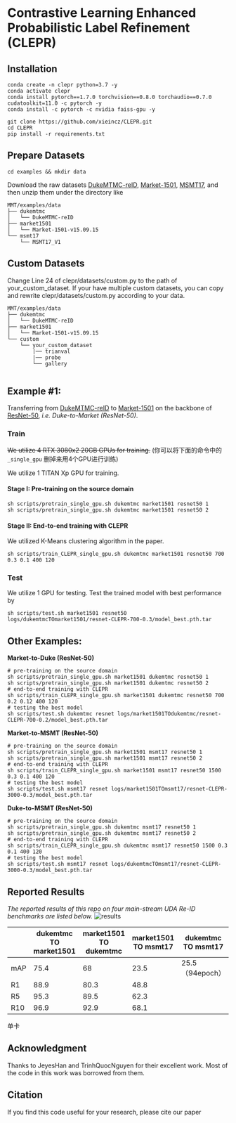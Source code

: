 # Contrastive Learning Enhanced Probabilistic Label Refinement (CLEPR)

## Installation

```shell
conda create -n clepr python=3.7 -y
conda activate clepr
conda install pytorch==1.7.0 torchvision==0.8.0 torchaudio==0.7.0 cudatoolkit=11.0 -c pytorch -y
conda install -c pytorch -c nvidia faiss-gpu -y

git clone https://github.com/xieincz/CLEPR.git
cd CLEPR
pip install -r requirements.txt
```

## Prepare Datasets

```shell
cd examples && mkdir data
```
Download the raw datasets [DukeMTMC-reID](https://arxiv.org/abs/1609.01775), [Market-1501](https://www.cv-foundation.org/openaccess/content_iccv_2015/papers/Zheng_Scalable_Person_Re-Identification_ICCV_2015_paper.pdf), [MSMT17](https://arxiv.org/abs/1711.08565),
and then unzip them under the directory like
```
MMT/examples/data
├── dukemtmc
│   └── DukeMTMC-reID
├── market1501
│   └── Market-1501-v15.09.15
└── msmt17
    └── MSMT17_V1
```

## Custom Datasets
Change Line 24 of clepr/datasets/custom.py to the path of your_custom_dataset. If your have multiple custom datasets, you can copy and rewrite clepr/datasets/custom.py according to your data.
```
MMT/examples/data
├── dukemtmc
│   └── DukeMTMC-reID
├── market1501
│   └── Market-1501-v15.09.15
└── custom
    └── your_custom_dataset
        |── trianval
        |── probe
        └── gallery
    
```

## Example #1:

Transferring from [DukeMTMC-reID](https://arxiv.org/abs/1609.01775) to [Market-1501](https://www.cv-foundation.org/openaccess/content_iccv_2015/papers/Zheng_Scalable_Person_Re-Identification_ICCV_2015_paper.pdf) on the backbone of [ResNet-50](https://arxiv.org/abs/1512.03385), *i.e. Duke-to-Market (ResNet-50)*.

### Train
~~We utilize 4 RTX 3080x2 20GB GPUs for training.~~ (你可以将下面的命令中的 `_single_gpu` 删掉来用4个GPU进行训练)



We utilize 1 TITAN Xp GPU for training.



#### Stage I: Pre-training on the source domain

```shell
sh scripts/pretrain_single_gpu.sh dukemtmc market1501 resnet50 1
sh scripts/pretrain_single_gpu.sh dukemtmc market1501 resnet50 2
```

#### Stage II: End-to-end training with CLEPR
We utilized K-Means clustering algorithm in the paper.

```shell
sh scripts/train_CLEPR_single_gpu.sh dukemtmc market1501 resnet50 700 0.3 0.1 400 120
```

### Test
We utilize 1 GPU for testing.
Test the trained model with best performance by
```shell
sh scripts/test.sh market1501 resnet50 logs/dukemtmcTOmarket1501/resnet-CLEPR-700-0.3/model_best.pth.tar
```



## Other Examples:
**Market-to-Duke (ResNet-50)**
```shell
# pre-training on the source domain
sh scripts/pretrain_single_gpu.sh market1501 dukemtmc resnet50 1
sh scripts/pretrain_single_gpu.sh market1501 dukemtmc resnet50 2
# end-to-end training with CLEPR
sh scripts/train_CLEPR_single_gpu.sh market1501 dukemtmc resnet50 700 0.2 0.12 400 120
# testing the best model
sh scripts/test.sh dukemtmc resnet logs/market1501TOdukemtmc/resnet-CLEPR-700-0.2/model_best.pth.tar
```
**Market-to-MSMT (ResNet-50)**
```shell
# pre-training on the source domain
sh scripts/pretrain_single_gpu.sh market1501 msmt17 resnet50 1
sh scripts/pretrain_single_gpu.sh market1501 msmt17 resnet50 2
# end-to-end training with CLEPR
sh scripts/train_CLEPR_single_gpu.sh market1501 msmt17 resnet50 1500 0.3 0.1 400 120
# testing the best model
sh scripts/test.sh msmt17 resnet logs/market1501TOmsmt17/resnet-CLEPR-3000-0.3/model_best.pth.tar
```
**Duke-to-MSMT (ResNet-50)**
```shell
# pre-training on the source domain
sh scripts/pretrain_single_gpu.sh dukemtmc msmt17 resnet50 1
sh scripts/pretrain_single_gpu.sh dukemtmc msmt17 resnet50 2
# end-to-end training with CLEPR
sh scripts/train_CLEPR_single_gpu.sh dukemtmc msmt17 resnet50 1500 0.3 0.1 400 120
# testing the best model
sh scripts/test.sh msmt17 resnet logs/dukemtmcTOmsmt17/resnet-CLEPR-3000-0.3/model_best.pth.tar
```



## Reported Results
*The reported results of this repo on four main-stream UDA Re-ID benchmarks are listed below.*
![results](figs/results.PNG)



|      | dukemtmc TO market1501 | market1501 TO dukemtmc | market1501 TO msmt17 | dukemtmc TO msmt17 |
| ---- | ---------------------- | ---------------------- | -------------------- | ------------------ |
| mAP  | 75.4                   | 68                     | 23.5                 | 25.5（94epoch）    |
| R1   | 88.9                   | 80.3                   | 48.8                 |                    |
| R5   | 95.3                   | 89.5                   | 62.3                 |                    |
| R10  | 96.9                   | 92.9                   | 68.1                 |                    |

单卡



## Acknowledgment

Thanks to JeyesHan and TrinhQuocNguyen for their excellent work. Most of the code in this work was borrowed from them.



## Citation

If you find this code useful for your research, please cite our paper
```




```
